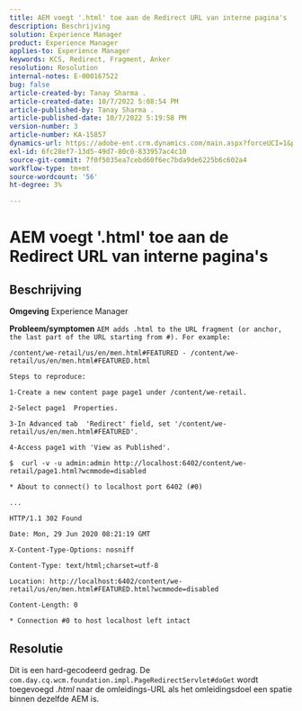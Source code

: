 ```yaml
---
title: AEM voegt '.html' toe aan de Redirect URL van interne pagina's
description: Beschrijving
solution: Experience Manager
product: Experience Manager
applies-to: Experience Manager
keywords: KCS, Redirect, Fragment, Anker
resolution: Resolution
internal-notes: E-000167522
bug: false
article-created-by: Tanay Sharma .
article-created-date: 10/7/2022 5:08:54 PM
article-published-by: Tanay Sharma .
article-published-date: 10/7/2022 5:19:58 PM
version-number: 3
article-number: KA-15857
dynamics-url: https://adobe-ent.crm.dynamics.com/main.aspx?forceUCI=1&pagetype=entityrecord&etn=knowledgearticle&id=fcc1d6b3-6246-ed11-bba2-0022480868ff
exl-id: 6fc28ef7-13d5-49d7-80c0-833957ac4c10
source-git-commit: 7f0f5035ea7cebd60f6ec7bda9de6225b6c602a4
workflow-type: tm+mt
source-wordcount: '56'
ht-degree: 3%

---
```


# AEM voegt &#39;.html&#39; toe aan de Redirect URL van interne pagina&#39;s

## Beschrijving


<b>Omgeving</b>
Experience Manager

<b>Probleem/symptomen</b>
`AEM adds .html to the URL fragment (or anchor, the last part of the URL starting from #). For example:`


```
/content/we-retail/us/en/men.html#FEATURED - /content/we-retail/us/en/men.html#FEATURED.html

Steps to reproduce:
```



```
1-Create a new content page page1 under /content/we-retail.
```



```
2-Select page1  Properties.
```



```
3-In Advanced tab  'Redirect' field, set '/content/we-retail/us/en/men.html#FEATURED'.
```



```
4-Access page1 with 'View as Published'.
```



```
$  curl -v -u admin:admin http://localhost:6402/content/we-retail/page1.html?wcmmode=disabled
```



```
* About to connect() to localhost port 6402 (#0)
```



```
...
```



```
HTTP/1.1 302 Found
```



```
Date: Mon, 29 Jun 2020 08:21:19 GMT
```



```
X-Content-Type-Options: nosniff
```



```
Content-Type: text/html;charset=utf-8
```



```
Location: http://localhost:6402/content/we-retail/us/en/men.html#FEATURED.html?wcmmode=disabled
```



```
Content-Length: 0
```



```
* Connection #0 to host localhost left intact
```



## Resolutie


Dit is een hard-gecodeerd gedrag. De `com.day.cq.wcm.foundation.impl.PageRedirectServlet#doGet` wordt toegevoegd *.html* naar de omleidings-URL als het omleidingsdoel een spatie binnen dezelfde AEM is.
